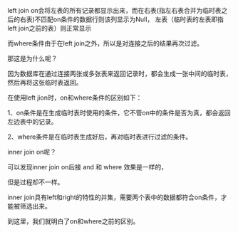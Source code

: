 left join on会将左表的所有记录都显示出来，而在右表(指左右表合并为临时表之后的右表)不匹配on条件的数据行则该列显示为Null，
左表（临时表的左表即指left join之前的表）则正常显示

而where条件由于在left join之外，所以是对连接之后的结果再次过滤。

那这是为什么呢？

因为数据库在通过连接两张或多张表来返回记录时，都会生成一张中间的临时表，然后再将这张临时表返回。

在使用left jion时，on和where条件的区别如下：

1、on条件是在生成临时表时使用的条件，它不管on中的条件是否为真，都会返回左边表中的记录。

2、where条件是在临时表生成好后，再对临时表进行过滤的条件。

inner join on呢？

可以发现inner join on后接 and 和 where 效果是一样的，

但是过程却不一样。

inner join具有left和right的特性的并集，需要两个表中的数据都符合on条件，才能被筛选出来。

到这里，我们就明白了on和where之前的区别。
